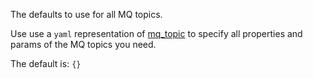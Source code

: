 The defaults to use for all MQ topics.

Use use a `yaml` representation of [mq_topic](/docs/mq_config/mq_topic.html) to specify all properties and params of the MQ topics you need. 

The default is: `{}`